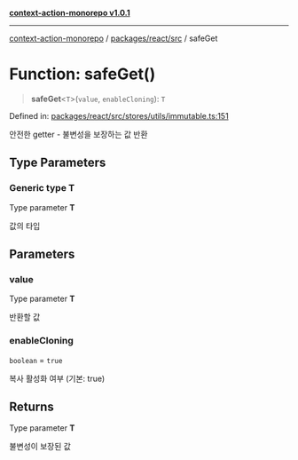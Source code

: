 [**context-action-monorepo v1.0.1**](../../../../README.md)

***

[context-action-monorepo](../../../../README.md) / [packages/react/src](../README.md) / safeGet

# Function: safeGet()

> **safeGet**&lt;`T`&gt;(`value`, `enableCloning`): `T`

Defined in: [packages/react/src/stores/utils/immutable.ts:151](https://github.com/mineclover/context-action/blob/2861d61b4b5d930e9e7f5277983455dc296dc859/packages/react/src/stores/utils/immutable.ts#L151)

안전한 getter - 불변성을 보장하는 값 반환

## Type Parameters

### Generic type T

Type parameter **T**

값의 타입

## Parameters

### value

Type parameter **T**

반환할 값

### enableCloning

`boolean` = `true`

복사 활성화 여부 (기본: true)

## Returns

Type parameter **T**

불변성이 보장된 값
